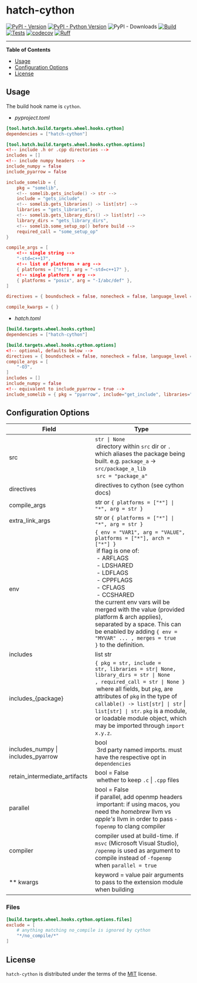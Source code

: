# hatch-cython

[![PyPI - Version](https://img.shields.io/pypi/v/hatch-cython.svg)](https://pypi.org/project/hatch-cython)
[![PyPI - Python Version](https://img.shields.io/pypi/pyversions/hatch-cython.svg)](https://pypi.org/project/hatch-cython)
![PyPI - Downloads](https://img.shields.io/pypi/dw/hatch-cython)
[![Build](https://github.com/joshua-auchincloss/hatch-cython/actions/workflows/build.yaml/badge.svg)](https://github.com/joshua-auchincloss/hatch-cython/actions)
[![Tests](https://github.com/joshua-auchincloss/hatch-cython/actions/workflows/test.yml/badge.svg)](https://github.com/joshua-auchincloss/hatch-cython/actions)
[![codecov](https://codecov.io/gh/joshua-auchincloss/hatch-cython/graph/badge.svg?token=T12ACNLFWV)](https://codecov.io/gh/joshua-auchincloss/hatch-cython)
[![Ruff](https://img.shields.io/endpoint?url=https://raw.githubusercontent.com/astral-sh/ruff/main/assets/badge/v2.json)](https://github.com/astral-sh/ruff)

---

**Table of Contents**

- [Usage](#usage)
- [Configuration Options](#configuration-options)
- [License](#license)

## Usage

The build hook name is `cython`.

- _pyproject.toml_

```toml
[tool.hatch.build.targets.wheel.hooks.cython]
dependencies = ["hatch-cython"]

[tool.hatch.build.targets.wheel.hooks.cython.options]
<!-- include .h or .cpp directories -->
includes = []
<!-- include numpy headers -->
include_numpy = false
include_pyarrow = false

include_somelib = {
    pkg = "somelib",
    <!-- somelib.gets_include() -> str -->
    include = "gets_include",
    <!-- somelib.gets_libraries() -> list[str] -->
    libraries = "gets_libraries",
    <!-- somelib.gets_library_dirs() -> list[str] -->
    library_dirs = "gets_library_dirs",
    <!-- somelib.some_setup_op() before build -->
    required_call = "some_setup_op"
}

compile_args = [
    <!-- single string -->
    "-std=c++17",
    <!-- list of platforms + arg -->
    { platforms = ["nt"], arg = "-std=c++17" },
    <!-- single platform + arg -->
    { platforms = "posix", arg = "-I/abc/def" },
]

directives = { boundscheck = false, nonecheck = false, language_level = 3, binding = true }

compile_kwargs = { }
```

- _hatch.toml_

```toml
[build.targets.wheel.hooks.cython]
dependencies = ["hatch-cython"]

[build.targets.wheel.hooks.cython.options]
<!-- optional, defaults below -->
directives = { boundscheck = false, nonecheck = false, language_level = 3, binding = true }
compile_args = [
    "-O3",
]
includes = []
include_numpy = false
<!-- equivalent to include_pyarrow = true -->
include_somelib = { pkg = "pyarrow", include="get_include", libraries="get_libraries", library_dirs="get_library_dirs", required_call="create_library_symlinks" }
```

## Configuration Options

| Field                              | Type                                                                                                                                                                                                                                                                                                                                                                                                |
| ---------------------------------- | --------------------------------------------------------------------------------------------------------------------------------------------------------------------------------------------------------------------------------------------------------------------------------------------------------------------------------------------------------------------------------------------------- |
| src                                | `str \| None` <br/> directory within `src` dir or `.`  which aliases the package being built. e.g. `package_a` -> `src/package_a_lib` <br/> `src = "package_a"`                                                                                                                                                                                                                                     |
| directives                         | directives to cython (see cython docs)                                                                                                                                                                                                                                                                                                                                                              |
| compile_args                       | str or `{ platforms = ["*"] \| "*", arg = str }`                                                                                                                                                                                                                                                                                                                                                    |
| extra_link_args                    | str or `{ platforms = ["*"] \| "*", arg = str }`                                                                                                                                                                                                                                                                                                                                                    |
| env                                | `{ env = "VAR1", arg = "VALUE", platforms = ["*"], arch = ["*"] }`<br/> if flag is one of:<br/> - ARFLAGS<br/> - LDSHARED <br/> - LDFLAGS<br/> - CPPFLAGS <br/> - CFLAGS <br/> - CCSHARED<br/>the current env vars will be merged with the value (provided platform & arch applies), separated by a space. This can be enabled by adding `{ env = "MYVAR" ... , merges = true }` to the definition. |
| includes                           | list str                                                                                                                                                                                                                                                                                                                                                                                            |
| includes\_{package}                | `{ pkg = str, include = str, libraries = str\| None, library_dirs = str \| None , required_call = str \| None }` <br/> where all fields, but `pkg`, are attributes of `pkg` in the type of `callable() -> list[str] \| str` \| `list[str] \| str`. `pkg` is a module, or loadable module object, which may be imported through `import x.y.z`.                                                      |
| includes_numpy \| includes_pyarrow | bool<br/> 3rd party named imports. must have the respective opt in `dependencies`                                                                                                                                                                                                                                                                                                                   |
| retain_intermediate_artifacts      | bool = False <br/> whether to keep `.c` \| `.cpp` files                                                                                                                                                                                                                                                                                                                                             |
| parallel                           | bool = False <br/>if parallel, add openmp headers<br/> important: if using macos, you need the *homebrew* llvm vs _apple's_ llvm in order to pass `-fopenmp` to clang compiler                                                                                                                                                                                                                      |
| compiler                           | compiler used at build-time. if `msvc` (Microsoft Visual Studio), `/openmp` is used as argument to compile instead of `-fopenmp`  when `parallel = true`                                                                                                                                                                                                                                            |
| \*\* kwargs                        | keyword = value pair arguments to pass to the extension module when building                                                                                                                                                                                                                                                                                                                        |

### Files

```toml
[build.targets.wheel.hooks.cython.options.files]
exclude = [
    # anything matching no_compile is ignored by cython
    "*/no_compile/*"
]
```



## License

`hatch-cython` is distributed under the terms of the [MIT](https://spdx.org/licenses/MIT.html) license.
